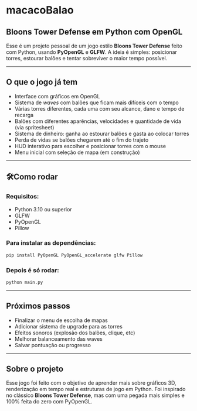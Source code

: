 # macacoBalao

## Bloons Tower Defense em Python com OpenGL

Esse é um projeto pessoal de um jogo estilo **Bloons Tower Defense** feito com Python, usando **PyOpenGL** e **GLFW**. A ideia é simples: posicionar torres, estourar balões e tentar sobreviver o maior tempo possível.

---

## O que o jogo já tem

* Interface com gráficos em OpenGL
* Sistema de *waves* com balões que ficam mais difíceis com o tempo
* Várias torres diferentes, cada uma com seu alcance, dano e tempo de recarga
* Balões com diferentes aparências, velocidades e quantidade de vida (via spritesheet)
* Sistema de dinheiro: ganha ao estourar balões e gasta ao colocar torres
* Perda de vidas se balões chegarem até o fim do trajeto
* HUD interativo para escolher e posicionar torres com o mouse
* Menu inicial com seleção de mapa (em construção)

---

## 🛠Como rodar

### Requisitos:

* Python 3.10 ou superior
* GLFW
* PyOpenGL
* Pillow

### Para instalar as dependências:

```bash
pip install PyOpenGL PyOpenGL_accelerate glfw Pillow
```

### Depois é só rodar:

```bash
python main.py
```

---

## Próximos passos

* Finalizar o menu de escolha de mapas
* Adicionar sistema de upgrade para as torres
* Efeitos sonoros (explosão dos balões, clique, etc)
* Melhorar balanceamento das waves
* Salvar pontuação ou progresso

---

## Sobre o projeto

Esse jogo foi feito com o objetivo de aprender mais sobre gráficos 3D, renderização em tempo real e estruturas de jogo em Python. Foi inspirado no clássico **Bloons Tower Defense**, mas com uma pegada mais simples e 100% feita do zero com PyOpenGL.
